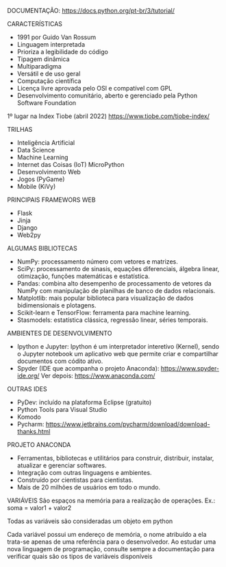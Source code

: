 DOCUMENTAÇÃO: https://docs.python.org/pt-br/3/tutorial/

CARACTERÍSTICAS
- 1991 por Guido Van Rossum
- Linguagem interpretada
- Prioriza a legibilidade do código
- Tipagem dinâmica
- Multiparadigma
- Versátil e de uso geral
- Computação científica
- Licença livre aprovada pelo OSI e compatível com GPL
- Desenvolvimento comunitário, aberto e gerenciado pela Python Software Foundation

1º lugar na Index Tiobe (abril 2022)
https://www.tiobe.com/tiobe-index/

TRILHAS
- Inteligência Artificial
- Data Science
- Machine Learning
- Internet das Coisas (IoT)
MicroPython
- Desenvolvimento Web
- Jogos (PyGame)
- Mobile (KiVy)

PRINCIPAIS FRAMEWORS WEB
- Flask
- Jinja
- Django
- Web2py

ALGUMAS BIBLIOTECAS
- NumPy: processamento número com vetores e matrizes.
- SciPy: processamento de sinasis, equações diferenciais, álgebra linear, otimização, funções matemáticas e estatística.
- Pandas: combina alto desempenho de processamento de vetores da NumPy com manipulação de planilhas de banco de dados relacionais.
- Matplotlib: mais popular biblioteca para visualização de dados bidimensionais e plotagens.
- Scikit-learn e TensorFlow: ferramenta para machine learning.
- Stasmodels: estatística clássica, regressão linear, séries temporais.

AMBIENTES DE DESENVOLVIMENTO
- Ipython e Jupyter: Ipython é um interpretador interetivo (Kernel), 
sendo o Jupyter notebook um aplicativo web que permite criar e compartilhar documentos com códito ativo.
- Spyder (IDE que acompanha o projeto Anaconda): https://www.spyder-ide.org/
Ver depois: https://www.anaconda.com/
 
 OUTRAS IDES
 - PyDev: incluído na plataforma Eclipse (gratuito)
 - Python Tools para Visual Studio
 - Komodo
 - Pycharm: https://www.jetbrains.com/pycharm/download/download-thanks.html
 
 PROJETO ANACONDA
 - Ferramentas, bibliotecas e utilitários para construir, distribuir, instalar, atualizar e gerenciar softwares.
 - Integração com outras linguagens e ambientes.
 - Construído por cientistas para cientistas.
 - Mais de 20 milhões de usuários em todo o mundo.
 
VARIÁVEIS
São espaços na memória para a realização de operações.
Ex.: soma = valor1 + valor2 

Todas as variáveis são consideradas um objeto em python

Cada variável possui um endereço de memória, o nome atribuído a ela trata-se apenas de uma referência para o desenvolvedor. 
Ao estudar uma nova linguagem de programação, consulte sempre a documentação para verificar quais são os tipos de variáveis disponíveis
